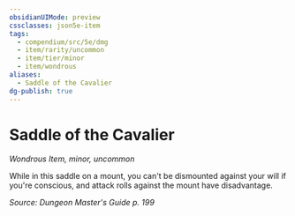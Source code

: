 ```yaml
---
obsidianUIMode: preview
cssclasses: json5e-item
tags:
  - compendium/src/5e/dmg
  - item/rarity/uncommon
  - item/tier/minor
  - item/wondrous
aliases:
  - Saddle of the Cavalier
dg-publish: true
---
```

# Saddle of the Cavalier
*Wondrous Item, minor, uncommon*  


While in this saddle on a mount, you can't be dismounted against your will if you're conscious, and attack rolls against the mount have disadvantage.

*Source: Dungeon Master's Guide p. 199*